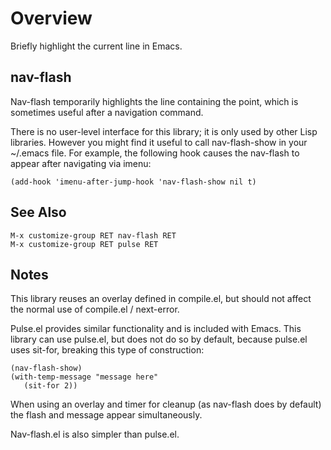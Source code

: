 Overview
========
Briefly highlight the current line in Emacs.

nav-flash
---------

Nav-flash temporarily highlights the line containing the point,
which is sometimes useful after a navigation command.

There is no user-level interface for this library; it is only used
by other Lisp libraries.  However you might find it useful to call
nav-flash-show in your ~/.emacs file.  For example, the following
hook causes the nav-flash to appear after navigating via imenu:

	(add-hook 'imenu-after-jump-hook 'nav-flash-show nil t)

See Also
---------

	M-x customize-group RET nav-flash RET
	M-x customize-group RET pulse RET

Notes
---------

This library reuses an overlay defined in compile.el, but should
not affect the normal use of compile.el / next-error.

Pulse.el provides similar functionality and is included with
Emacs.  This library can use pulse.el, but does not do so by
default, because pulse.el uses sit-for, breaking this type
of construction:

	(nav-flash-show)
	(with-temp-message "message here"
	   (sit-for 2))

When using an overlay and timer for cleanup (as nav-flash does
by default) the flash and message appear simultaneously.

Nav-flash.el is also simpler than pulse.el.
